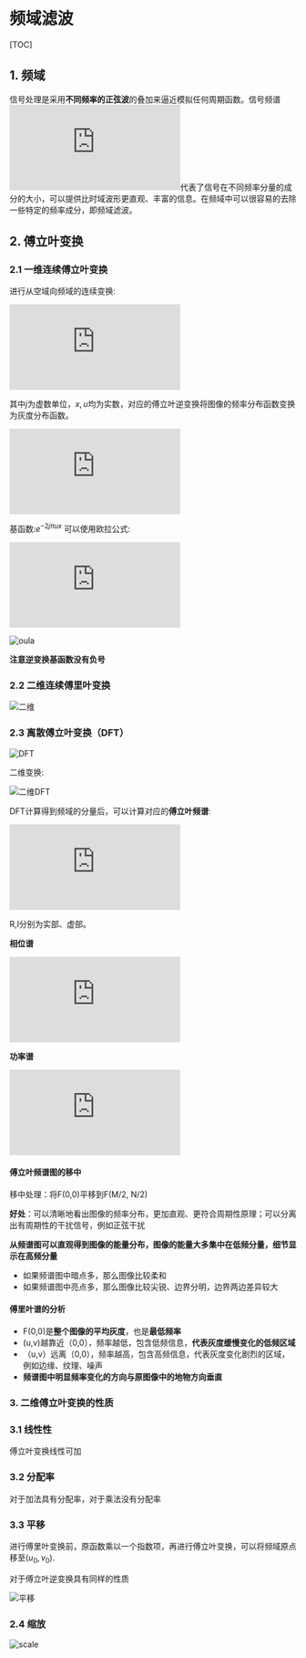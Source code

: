# 频域滤波



[TOC]

## 1. 频域

信号处理是采用**不同频率的正弦波**的叠加来逼近模拟任何周期函数。信号频谱![X(f)](http://latex.codecogs.com/gif.latex?X(f))代表了信号在不同频率分量的成分的大小，可以提供比时域波形更直观、丰富的信息。在频域中可以很容易的去除一些特定的频率成分，即频域滤波。

## 2. 傅立叶变换

### 2.1 一维连续傅立叶变换

进行从空域向频域的连续变换:

![](http://latex.codecogs.com/gif.latex?F%28u%29%3D%5Cint_%7Bx%20%3D-%5Cinfty%7D%5E%7B%5Cinfty%7Df%28x%29e%5E%7B-2j%5Cpi%20ux%7Ddx)

其中$j$为虚数单位，$x,u$均为实数，对应的傅立叶逆变换将图像的频率分布函数变换为灰度分布函数。

![f(x) = \int _{u = -\infty} ^{\infty} F(u) e ^{2j\pi ux} du](http://latex.codecogs.com/gif.latex?f%28x%29%20%3D%20%5Cint%20_%7Bu%20%3D%20-%5Cinfty%7D%20%5E%7B%5Cinfty%7D%20F%28u%29%20e%20%5E%7B2j%5Cpi%20ux%7D%20du)

基函数:$e ^{-2j \pi ux}$ 可以使用欧拉公式:

![e ^{j \theta} = cos \theta + j sin\theta](http://latex.codecogs.com/gif.latex?e%20%5E%7Bj%20%5Ctheta%7D%20%3D%20cos%20%5Ctheta%20&plus;%20j%20sin%5Ctheta%7B%5Ccolor%7BCyan%7D%20%7D)

![oula](http://media.innohub.top/190521-oula.png)

**注意逆变换基函数没有负号**

### 2.2 二维连续傅里叶变换

![二维](http://media.innohub.top/190521-fu2.png)

### 2.3 离散傅立叶变换（DFT）

![DFT](http://media.innohub.top/190521-dft.png)

二维变换:

![二维DFT](http://media.innohub.top/190521-dft2.png)

DFT计算得到频域的分量后，可以计算对应的**傅立叶频谱**:

![|F(u, v)| = [R ^2(u, v) + I ^2 (u,v)]^2](http://latex.codecogs.com/gif.latex?%7CF%28u%2C%20v%29%7C%20%3D%20%5BR%20%5E2%28u%2C%20v%29%20&plus;%20I%20%5E2%20%28u%2Cv%29%5D%5E2)

R,I分别为实部、虚部。

**相位谱**

![\phi (u, v) = tan ^{-1} [\frac{I(u,v)}{R(u,v)}]](http://latex.codecogs.com/gif.latex?%5Cphi%20%28u%2C%20v%29%20%3D%20tan%20%5E%7B-1%7D%20%5B%5Cfrac%7BI%28u%2Cv%29%7D%7BR%28u%2Cv%29%7D%5D)

**功率谱**

![P(u,v) = |F(u,v)| ^2](http://latex.codecogs.com/gif.latex?P%28u%2Cv%29%20%3D%20%7CF%28u%2Cv%29%7C%20%5E2)


#### 傅立叶频谱图的移中

移中处理：将F(0,0)平移到F(M/2, N/2)

**好处**：可以清晰地看出图像的频率分布，更加直观、更符合周期性原理；可以分离出有周期性的干扰信号，例如正弦干扰

**从频谱图可以直观得到图像的能量分布，图像的能量大多集中在低频分量，细节显示在高频分量**

+ 如果频谱图中暗点多，那么图像比较柔和
+ 如果频谱图中亮点多，那么图像比较尖锐、边界分明，边界两边差异较大

#### 傅里叶谱的分析

+ F(0,0)是**整个图像的平均灰度**，也是**最低频率**
+ (u,v)越靠近（0,0），频率越低，包含低频信息，**代表灰度缓慢变化的低频区域**
+ （u,v）远离（0,0），频率越高，包含高频信息，代表灰度变化剧烈的区域，例如边缘、纹理、噪声
+ **频谱图中明显频率变化的方向与原图像中的地物方向垂直**

### 3. 二维傅立叶变换的性质

### 3.1 线性性

傅立叶变换线性可加

### 3.2 分配率

对于加法具有分配率，对于乘法没有分配率

### 3.3 平移

进行傅里叶变换前，原函数乘以一个指数项，再进行傅立叶变换，可以将频域原点移至($u_0, v_0$).

对于傅立叶逆变换具有同样的性质

![平移](http://media.innohub.top/190521-tran.png)

### 2.4 缩放

![scale](http://media.innohub.top/190521-sca.png)











